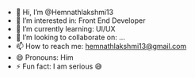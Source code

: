 - 👋 Hi, I’m @Hemnathlakshmi13
- 👀 I’m interested in: Front End Developer
- 🌱 I’m currently learning: UI/UX
- 💞️ I’m looking to collaborate on: ...
- 📫 How to reach me: hemnathlakshmi13@gmail.com
- 😄 Pronouns: Him
- ⚡ Fun fact: I am serious 😅
<!---
Hemnathlakshmi13/Hemnathlakshmi13 is a ✨ special ✨ repository because its `README.md` (this file) appears on your GitHub profile.
You can click the Preview link to take a look at your changes.
--->
